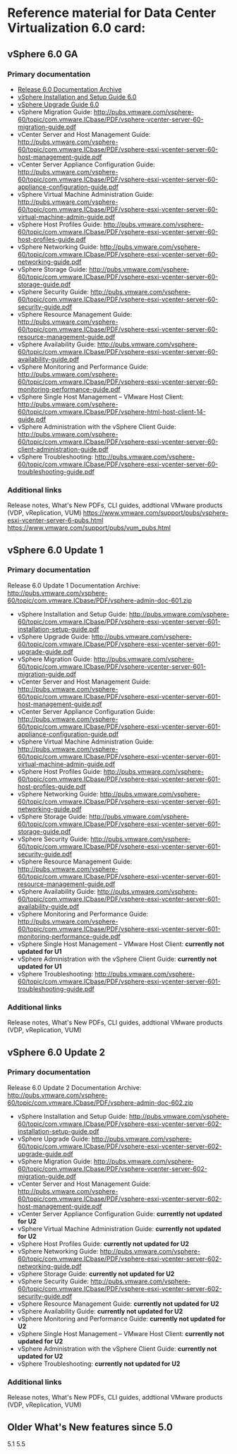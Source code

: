 # Reference material for Data Center Virtualization 6.0 card:

## vSphere 6.0 GA
### Primary documentation
- [Release 6.0 Documentation Archive](http://pubs.vmware.com/vsphere-60/topic/com.vmware.ICbase/PDF/vsphere-admin-doc.zip)  
- [vSphere Installation and Setup Guide 6.0](http://pubs.vmware.com/vsphere-60/topic/com.vmware.ICbase/PDF/vsphere-esxi-vcenter-server-60-installation-setup-guide.pdf)
- [vSphere Upgrade Guide 6.0](http://pubs.vmware.com/vsphere-60/topic/com.vmware.ICbase/PDF/vsphere-esxi-vcenter-server-60-upgrade-guide.pdf)
- vSphere Migration Guide: http://pubs.vmware.com/vsphere-60/topic/com.vmware.ICbase/PDF/vsphere-vcenter-server-60-migration-guide.pdf
- vCenter Server and Host Management Guide: http://pubs.vmware.com/vsphere-60/topic/com.vmware.ICbase/PDF/vsphere-esxi-vcenter-server-60-host-management-guide.pdf
- vCenter Server Appliance Configuration Guide: http://pubs.vmware.com/vsphere-60/topic/com.vmware.ICbase/PDF/vsphere-esxi-vcenter-server-60-appliance-configuration-guide.pdf
- vSphere Virtual Machine Administration Guide: http://pubs.vmware.com/vsphere-60/topic/com.vmware.ICbase/PDF/vsphere-esxi-vcenter-server-60-virtual-machine-admin-guide.pdf
- vSphere Host Profiles Guide: http://pubs.vmware.com/vsphere-60/topic/com.vmware.ICbase/PDF/vsphere-esxi-vcenter-server-60-host-profiles-guide.pdf
- vSphere Networking Guide: http://pubs.vmware.com/vsphere-60/topic/com.vmware.ICbase/PDF/vsphere-esxi-vcenter-server-60-networking-guide.pdf
- vSphere Storage Guide: http://pubs.vmware.com/vsphere-60/topic/com.vmware.ICbase/PDF/vsphere-esxi-vcenter-server-60-storage-guide.pdf
- vSphere Security Guide: http://pubs.vmware.com/vsphere-60/topic/com.vmware.ICbase/PDF/vsphere-esxi-vcenter-server-60-security-guide.pdf
- vSphere Resource Management Guide: http://pubs.vmware.com/vsphere-60/topic/com.vmware.ICbase/PDF/vsphere-esxi-vcenter-server-60-resource-management-guide.pdf
- vSphere Availability Guide: http://pubs.vmware.com/vsphere-60/topic/com.vmware.ICbase/PDF/vsphere-esxi-vcenter-server-60-availability-guide.pdf
- vSphere Monitoring and Performance Guide: http://pubs.vmware.com/vsphere-60/topic/com.vmware.ICbase/PDF/vsphere-esxi-vcenter-server-60-monitoring-performance-guide.pdf
- vSphere Single Host Management – VMware Host Client: http://pubs.vmware.com/vsphere-60/topic/com.vmware.ICbase/PDF/vsphere-html-host-client-14-guide.pdf
- vSphere Administration with the vSphere Client Guide: http://pubs.vmware.com/vsphere-60/topic/com.vmware.ICbase/PDF/vsphere-esxi-vcenter-server-60-client-administration-guide.pdf
- vSphere Troubleshooting: http://pubs.vmware.com/vsphere-60/topic/com.vmware.ICbase/PDF/vsphere-esxi-vcenter-server-60-troubleshooting-guide.pdf


### Additional links
Release notes, What's New PDFs, CLI guides, addtional VMware products (VDP, vReplication, VUM)
https://www.vmware.com/support/pubs/vsphere-esxi-vcenter-server-6-pubs.html
https://www.vmware.com/support/pubs/vum_pubs.html


## vSphere 6.0 Update 1
### Primary documentation
Release 6.0 Update 1 Documentation Archive: http://pubs.vmware.com/vsphere-60/topic/com.vmware.ICbase/PDF/vsphere-admin-doc-601.zip
  
- vSphere Installation and Setup Guide: http://pubs.vmware.com/vsphere-60/topic/com.vmware.ICbase/PDF/vsphere-esxi-vcenter-server-601-installation-setup-guide.pdf
- vSphere Upgrade Guide: http://pubs.vmware.com/vsphere-60/topic/com.vmware.ICbase/PDF/vsphere-esxi-vcenter-server-601-upgrade-guide.pdf
- vSphere Migration Guide: http://pubs.vmware.com/vsphere-60/topic/com.vmware.ICbase/PDF/vsphere-vcenter-server-601-migration-guide.pdf
- vCenter Server and Host Management Guide: http://pubs.vmware.com/vsphere-60/topic/com.vmware.ICbase/PDF/vsphere-esxi-vcenter-server-601-host-management-guide.pdf
- vCenter Server Appliance Configuration Guide: http://pubs.vmware.com/vsphere-60/topic/com.vmware.ICbase/PDF/vsphere-esxi-vcenter-server-601-appliance-configuration-guide.pdf
- vSphere Virtual Machine Administration Guide: http://pubs.vmware.com/vsphere-60/topic/com.vmware.ICbase/PDF/vsphere-esxi-vcenter-server-601-virtual-machine-admin-guide.pdf
- vSphere Host Profiles Guide: http://pubs.vmware.com/vsphere-60/topic/com.vmware.ICbase/PDF/vsphere-esxi-vcenter-server-601-host-profiles-guide.pdf
- vSphere Networking Guide: http://pubs.vmware.com/vsphere-60/topic/com.vmware.ICbase/PDF/vsphere-esxi-vcenter-server-601-networking-guide.pdf
- vSphere Storage Guide: http://pubs.vmware.com/vsphere-60/topic/com.vmware.ICbase/PDF/vsphere-esxi-vcenter-server-601-storage-guide.pdf
- vSphere Security Guide: http://pubs.vmware.com/vsphere-60/topic/com.vmware.ICbase/PDF/vsphere-esxi-vcenter-server-601-security-guide.pdf
- vSphere Resource Management Guide: http://pubs.vmware.com/vsphere-60/topic/com.vmware.ICbase/PDF/vsphere-esxi-vcenter-server-601-resource-management-guide.pdf
- vSphere Availability Guide: http://pubs.vmware.com/vsphere-60/topic/com.vmware.ICbase/PDF/vsphere-esxi-vcenter-server-601-availability-guide.pdf
- vSphere Monitoring and Performance Guide: http://pubs.vmware.com/vsphere-60/topic/com.vmware.ICbase/PDF/vsphere-esxi-vcenter-server-601-monitoring-performance-guide.pdf
- vSphere Single Host Management – VMware Host Client: **currently not updated for U1**
- vSphere Administration with the vSphere Client Guide: **currently not updated for U1**
- vSphere Troubleshooting: http://pubs.vmware.com/vsphere-60/topic/com.vmware.ICbase/PDF/vsphere-esxi-vcenter-server-601-troubleshooting-guide.pdf

### Additional links
Release notes, What's New PDFs, CLI guides, addtional VMware products (VDP, vReplication, VUM)

## vSphere 6.0 Update 2
### Primary documentation
Release 6.0 Update 2 Documentation Archive: http://pubs.vmware.com/vsphere-60/topic/com.vmware.ICbase/PDF/vsphere-admin-doc-602.zip
  
- vSphere Installation and Setup Guide: http://pubs.vmware.com/vsphere-60/topic/com.vmware.ICbase/PDF/vsphere-esxi-vcenter-server-602-installation-setup-guide.pdf
- vSphere Upgrade Guide: http://pubs.vmware.com/vsphere-60/topic/com.vmware.ICbase/PDF/vsphere-esxi-vcenter-server-602-upgrade-guide.pdf
- vSphere Migration Guide: http://pubs.vmware.com/vsphere-60/topic/com.vmware.ICbase/PDF/vsphere-vcenter-server-602-migration-guide.pdf
- vCenter Server and Host Management Guide: http://pubs.vmware.com/vsphere-60/topic/com.vmware.ICbase/PDF/vsphere-esxi-vcenter-server-602-host-management-guide.pdf
- vCenter Server Appliance Configuration Guide: **currently not updated for U2**
- vSphere Virtual Machine Administration Guide: **currently not updated for U2**
- vSphere Host Profiles Guide: **currently not updated for U2**
- vSphere Networking Guide: http://pubs.vmware.com/vsphere-60/topic/com.vmware.ICbase/PDF/vsphere-esxi-vcenter-server-602-networking-guide.pdf
- vSphere Storage Guide: **currently not updated for U2**
- vSphere Security Guide: http://pubs.vmware.com/vsphere-60/topic/com.vmware.ICbase/PDF/vsphere-esxi-vcenter-server-602-security-guide.pdf
- vSphere Resource Management Guide: **currently not updated for U2**
- vSphere Availability Guide: **currently not updated for U2**
- vSphere Monitoring and Performance Guide: **currently not updated for U2**
- vSphere Single Host Management – VMware Host Client: **currently not updated for U2**
- vSphere Administration with the vSphere Client Guide: **currently not updated for U2**
- vSphere Troubleshooting: **currently not updated for U2**

### Additional links
Release notes, What's New PDFs, CLI guides, addtional VMware products (VDP, vReplication, VUM)

## Older What's New features since 5.0
5.1
5.5